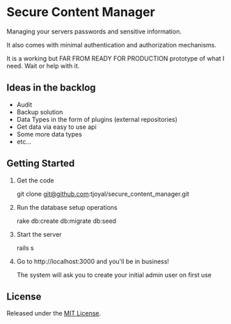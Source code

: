 # Secure Content Manager

Managing your servers passwords and sensitive information.

It also comes with minimal authentication and authorization mechanisms.

It is a working but FAR FROM READY FOR PRODUCTION prototype of what I need. Wait or help with it.

## Ideas in the backlog

- Audit
- Backup solution
- Data Types in the form of plugins (external repositories)
- Get data via easy to use api
- Some more data types
- etc...

## Getting Started

1. Get the code

    git clone git@github.com:tjoyal/secure_content_manager.git

2. Run the database setup operations

    rake db:create db:migrate db:seed

3. Start the server

    rails s

4. Go to http://localhost:3000 and you'll be in business!

    The system will ask you to create your initial admin user on first use

## License

Released under the [MIT License](http://www.opensource.org/licenses/MIT).
